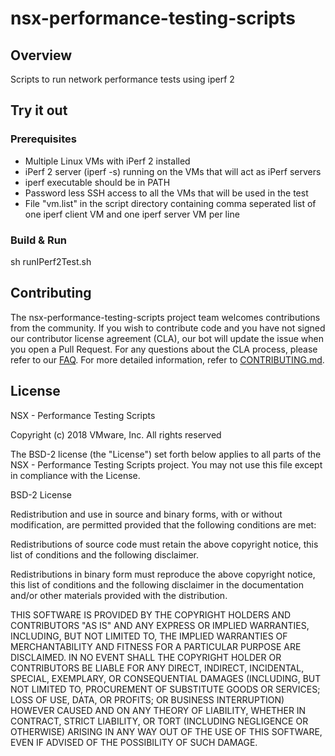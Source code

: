 

# nsx-performance-testing-scripts

## Overview
Scripts to run network performance tests using iperf 2

## Try it out

### Prerequisites

* Multiple Linux VMs with iPerf 2 installed
* iPerf 2 server (iperf -s) running on the VMs that will act as iPerf servers 
* iperf executable should be in PATH
* Password less SSH access to all the VMs that will be used in the test
* File "vm.list" in the script directory containing comma seperated list of one iperf client VM and one iperf server VM per line

### Build & Run

sh runIPerf2Test.sh

## Contributing

The nsx-performance-testing-scripts project team welcomes contributions from the community. If you wish to contribute code and you have not
signed our contributor license agreement (CLA), our bot will update the issue when you open a Pull Request. For any
questions about the CLA process, please refer to our [FAQ](https://cla.vmware.com/faq). For more detailed information,
refer to [CONTRIBUTING.md](CONTRIBUTING.md).

## License

NSX - Performance Testing Scripts

Copyright (c) 2018 VMware, Inc.  All rights reserved				

The BSD-2 license (the "License") set forth below applies to all parts of the NSX - Performance Testing Scripts project.  You may not use this file except in compliance with the License.

BSD-2 License 

Redistribution and use in source and binary forms, with or without modification, are permitted provided that the following conditions are met:

Redistributions of source code must retain the above copyright notice, this list of conditions and the following disclaimer.

Redistributions in binary form must reproduce the above copyright notice, this list of conditions and the following disclaimer in the documentation and/or other materials provided with the distribution.

THIS SOFTWARE IS PROVIDED BY THE COPYRIGHT HOLDERS AND CONTRIBUTORS "AS IS" AND ANY EXPRESS OR IMPLIED WARRANTIES, INCLUDING, BUT NOT LIMITED TO, THE IMPLIED WARRANTIES OF MERCHANTABILITY AND FITNESS FOR A PARTICULAR PURPOSE ARE DISCLAIMED. IN NO EVENT SHALL THE COPYRIGHT HOLDER OR CONTRIBUTORS BE LIABLE FOR ANY DIRECT, INDIRECT, INCIDENTAL, SPECIAL, EXEMPLARY, OR CONSEQUENTIAL DAMAGES (INCLUDING, BUT NOT LIMITED TO, PROCUREMENT OF SUBSTITUTE GOODS OR SERVICES; LOSS OF USE, DATA, OR PROFITS; OR BUSINESS INTERRUPTION) HOWEVER CAUSED AND ON ANY THEORY OF LIABILITY, WHETHER IN CONTRACT, STRICT LIABILITY, OR TORT (INCLUDING NEGLIGENCE OR OTHERWISE) ARISING IN ANY WAY OUT OF THE USE OF THIS SOFTWARE, EVEN IF ADVISED OF THE POSSIBILITY OF SUCH DAMAGE.
